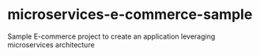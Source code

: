 # microservices-e-commerce-sample
Sample E-commerce project to create an application leveraging microservices architecture

